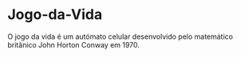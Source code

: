 # Jogo-da-Vida
O jogo da vida é um autómato celular desenvolvido pelo matemático britânico John Horton Conway em 1970.
